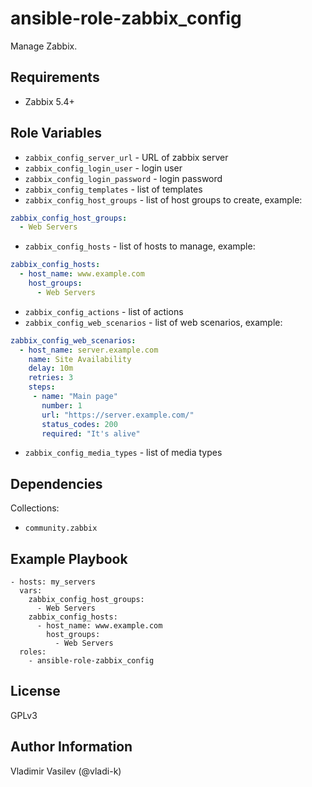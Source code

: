 ansible-role-zabbix_config
====

Manage Zabbix.

Requirements
------------

* Zabbix 5.4+

Role Variables
--------------

* `zabbix_config_server_url` - URL of zabbix server
* `zabbix_config_login_user` - login user
* `zabbix_config_login_password` - login password
* `zabbix_config_templates` - list of templates
* `zabbix_config_host_groups` - list of host groups to create, example:

```yaml
zabbix_config_host_groups:
  - Web Servers
```

* `zabbix_config_hosts` - list of hosts to manage, example:

```yaml
zabbix_config_hosts:
  - host_name: www.example.com
    host_groups:
      - Web Servers
```

* `zabbix_config_actions` - list of actions
* `zabbix_config_web_scenarios` - list of web scenarios, example:

```yaml
zabbix_config_web_scenarios:
  - host_name: server.example.com
    name: Site Availability
    delay: 10m
    retries: 3
    steps:
     - name: "Main page"
       number: 1
       url: "https://server.example.com/"
       status_codes: 200
       required: "It's alive"
```

* `zabbix_config_media_types` - list of media types

Dependencies
------------

Collections:

* `community.zabbix`

Example Playbook
----------------

```
- hosts: my_servers
  vars:
    zabbix_config_host_groups:
      - Web Servers
    zabbix_config_hosts:
      - host_name: www.example.com
        host_groups:
          - Web Servers
  roles:
    - ansible-role-zabbix_config
```

License
-------

GPLv3

Author Information
------------------

Vladimir Vasilev (@vladi-k)
